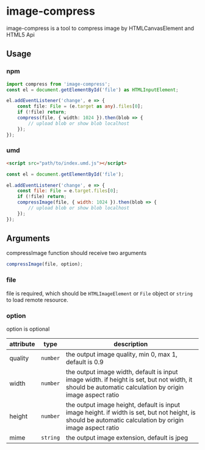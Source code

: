 # image-compress

image-compress is a tool to compress image by HTMLCanvasElement and HTML5 Api

## Usage

### npm

```ts
import compress from 'image-compress';
const el = document.getElementById('file') as HTMLInputElement;

el.addEventListener('change', e => {
    const file: File = (e.target as any).files[0];
    if (!file) return;
    compress(file, { width: 1024 }).then(blob => {
        // upload blob or show blob localhost
    });
});
```

### umd

```html
<script src="path/to/index.umd.js"></script>
```

```js
const el = document.getElementById('file');

el.addEventListener('change', e => {
    const file: File = e.target.files[0];
    if (!file) return;
    compressImage(file, { width: 1024 }).then(blob => {
        // upload blob or show blob localhost
    });
});
```

## Arguments

compressImage function should receive two arguments

```js
compressImage(file, option);
```

### file

file is required, which should be `HTMLImageElement` or `File` object or `string` to load remote resource.

### option

option is optional

| attribute | type     | description                                                                                                                                              |
| --------- | -------- | -------------------------------------------------------------------------------------------------------------------------------------------------------- |
| quality   | `number` | the output image quality, min 0, max 1, default is 0.9                                                                                                   |
| width     | `number` | the output image width, default is input image width. if height is set, but not width, it should be automatic calculation by origin image aspect ratio   |
| height    | `number` | the output image height, default is input image height. if width is set, but not height, is should be automatic calculation by origin image aspect ratio |
| mime      | `string` | the output image extension, default is jpeg                                                                                                              |
